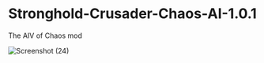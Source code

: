 # Stronghold-Crusader-Chaos-AI-1.0.1

The AIV of Chaos mod


![Screenshot (24)](https://github.com/user-attachments/assets/439d9805-c2f9-45d8-987a-7fd5065c652f)

